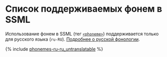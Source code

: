 # Список поддерживаемых фонем в SSML

Использование фонем в SSML (тег [`<phoneme>`](ssml.md#phoneme)) поддерживается только для русского языка (`ru-RU`).
[Подробнее о русской фонологии](https://en.wikipedia.org/wiki/Russian_phonology).

{% include [phonemes-ru-ru_untranslatable](../../../_includes/speechkit/phonemes-ru-ru_untranslatable.md) %}

